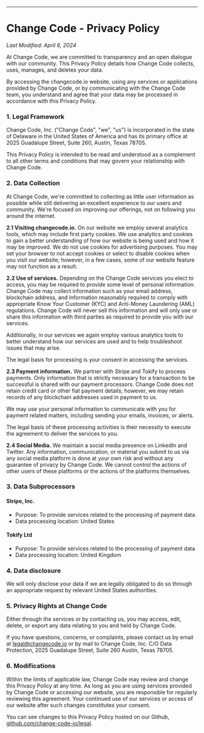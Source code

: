 -------

# Change Code - Privacy Policy

*Last Modified: April 6, 2024*

At Change Code, we are committed to transparency and an open dialogue with our community. This Privacy Policy details how Change Code collects, uses, manages, and deletes your data.

By accessing the changecode.io website, using any services or applications provided by Change Code, or by communicating with the Change Code team, you understand and agree that your data may be processed in accordance with this Privacy Policy.

### 1. Legal Framework

Change Code, Inc. ("Change Code", "we", "us") is incorporated in the state of Delaware in the United States of America and has its primary office at 2025 Guadalupe Street, Suite 260, Austin, Texas 78705.

This Privacy Policy is intended to be read and understood as a complement to all other terms and conditions that may govern your relationship with Change Code.

### 2. Data Collection

At Change Code, we're committed to collecting as little user information as possible while still delivering an excellent experience to our users and community. We're focused on improving our offerings, not on following you around the internet.

**2.1 Visiting changecode.io.** On our website we employ several analytics tools, which may include first party cookies. We use analytics and cookies to gain a better understanding of how our website is being used and how it may be improved. We do not use cookies for advertising purposes. You may set your browser to not accept cookies or select to disable cookies when you visit our website; however, in a few cases, some of our website feature may not function as a result.

**2.2 Use of services.** Depending on the Change Code services you elect to access, you may be required to provide some level of personal information. Change Code may collect information such as your email address, blockchain address, and information reasonably required to comply with appropriate Know Your Customer (KYC) and Anti-Money Laundering (AML) regulations. Change Code will never sell this information and will only use or share this information with third parties as required to provide you with our services.

Additionally, in our services we again employ various analytics tools to better understand how our services are used and to help troubleshoot issues that may arise.

The legal basis for processing is your consent in accessing the services.

**2.3 Payment information.** We partner with Stripe and Tokify to process payments. Only information that is strictly necessary for a transaction to be successful is shared with our payment processors. Change Code does not retain credit card or other fiat payment details; however, we may retain records of any blockchain addresses used in payment to us.

We may use your personal information to communicate with you for payment related matters, including sending your emails, invoices, or alerts.

The legal basis of these processing activities is their necessity to execute the agreement to deliver the services to you. 

**2.4 Social Media.** We maintain a social media presence on LinkedIn and Twitter. Any information, communication, or material you submit to us via any social media platform is done at your own risk and without any guarantee of privacy by Change Code. We cannot control the actions of other users of these platforms or the actions of the platforms themselves.

### 3. Data Subprocessors

#### Stripe, Inc.
* Purpose: To provide services related to the processing of payment data
* Data processing location: United States

#### Tokify Ltd
* Purpose: To provide services related to the processing of payment data
* Data processing location: United Kingdom

### 4. Data disclosure

We will only disclose your data if we are legally obligated to do so through an appropriate request by relevant United States authorities.

### 5. Privacy Rights at Change Code

Either through the services or by contacting us, you may access, edit, delete, or export any data relating to you and held by Change Code.

If you have questions, concerns, or complaints, please contact us by email at [legal@changecode.io](mailto:legal@changecode.io) or by mail to Change Code, Inc. C/O Data Protection, 2025 Guadalupe Street, Suite 260 Austin, Texas 78705.

### 6. Modifications

Within the limits of applicable law, Change Code may review and change this Privacy Policy at any time. As long as you are using services provided by Change Code or accessing our website, you are responsible for regularly reviewing this agreement. Your continued use of our services or access of our website after such changes constitutes your consent.

You can see changes to this Privacy Policy hosted on our Github, [github.com/change-code-io/legal](https://github.com/change-code-io/legal).